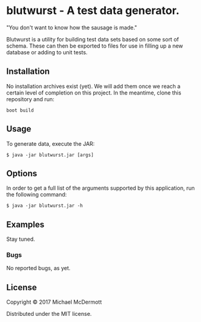 # blutwurst - A test data generator.

"You don't want to know how the sausage is made."

Blutwurst is a utility for building test data sets based on some sort of
schema. These can then be exported to files for use in filling up a new
database or adding to unit tests.

## Installation

No installation archives exist (yet). We will add them once we reach a certain
level of completion on this project. In the meantime, clone this repository and run:

    boot build

## Usage

To generate data, execute the JAR:

    $ java -jar blutwurst.jar [args]

## Options

In order to get a full list of the arguments supported by this application, run the following command:

    $ java -jar blutwurst.jar -h

## Examples

Stay tuned.

### Bugs

No reported bugs, as yet.

## License

Copyright © 2017 Michael McDermott

Distributed under the MIT license.
